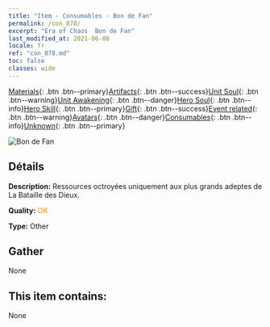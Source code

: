 ```yaml
---
title: "Item - Consumables - Bon de Fan"
permalink: /con_878/
excerpt: "Era of Chaos  Bon de Fan"
last_modified_at: 2021-06-08
locale: fr
ref: "con_878.md"
toc: false
classes: wide
---
```

 [Materials](/ItemsFR/){: .btn .btn--primary}[Artifacts](/ItemsFR/Artifacts/){: .btn .btn--success}[Unit Soul](/ItemsFR/UnitSoul/){: .btn .btn--warning}[Unit Awakening](/ItemsFR/UnitAwakening/){: .btn .btn--danger}[Hero Soul](/ItemsFR/HeroSoul/){: .btn .btn--info}[Hero Skill](/ItemsFR/HeroSkill/){: .btn .btn--primary}[Gift](/ItemsFR/Gift/){: .btn .btn--success}[Event related](/ItemsFR/Events/){: .btn .btn--warning}[Avatars](/ItemsFR/Avatars/){: .btn .btn--danger}[Consumables](/ItemsFR/Consumables/){: .btn .btn--info}[Unknown](/ItemsFR/Unknown/){: .btn .btn--primary}

 ![Bon de Fan](/images/t/i_39971.png)

## Détails
 **Description:** Ressources octroyées uniquement aux plus grands adeptes de La Bataille des Dieux.

 **Quality:** <span style="color: #FF8C00">OK</span>

 **Type:** Other

## Gather

  None

## This item contains:

  None

